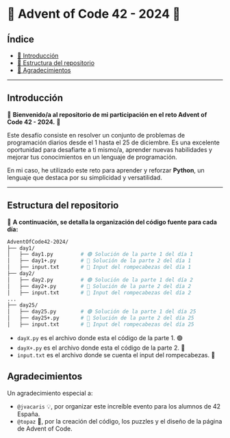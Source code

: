 # 🎄 Advent of Code 42 - 2024 🎄

## Índice

- [📖 Introducción](#introducción)
- [📂 Estructura del repositorio](#estructura-del-repositorio)
- [🙌 Agradecimientos](#agradecimientos)

---

## Introducción

🎄 **Bienvenido/a al repositorio de mi participación en el reto Advent of Code 42 - 2024.** 🎄  

Este desafío consiste en resolver un conjunto de problemas de programación diarios desde el 1 hasta el 25 de diciembre. Es una excelente oportunidad para desafiarte a ti mismo/a, aprender nuevas habilidades y mejorar tus conocimientos en un lenguaje de programación.

En mi caso, he utilizado este reto para aprender y reforzar **Python**, un lenguaje que destaca por su simplicidad y versatilidad.  

---

## Estructura del repositorio

📁 **A continuación, se detalla la organización del código fuente para cada día:**  

```bash
AdventOfCode42-2024/
├── day1/
│   ├── day1.py         # 🟢 Solución de la parte 1 del día 1
│   ├── day1+.py        # 🔵 Solución de la parte 2 del día 1
│   ├── input.txt       # 📄 Input del rompecabezas del día 1
├── day2/
│   ├── day2.py         # 🟢 Solución de la parte 1 del día 2
│   ├── day2+.py        # 🔵 Solución de la parte 2 del día 2
│   ├── input.txt       # 📄 Input del rompecabezas del día 2
...
├── day25/
│   ├── day25.py        # 🟢 Solución de la parte 1 del día 25
│   ├── day25+.py       # 🔵 Solución de la parte 2 del día 25
│   ├── input.txt       # 📄 Input del rompecabezas del día 25
```

- `dayX.py` es el archivo donde esta el código de la parte 1. 🟢
- `dayX+.py` es el archivo donde esta el código de la parte 2. 🔵
- `input.txt` es el archivo donde se cuenta el input del rompecabezas. 📄


## Agradecimientos

Un agradecimiento especial a:

- `@jvacaris` 💡, por organizar este increíble evento para los alumnos de 42 España.
- `@topaz` 🧩, por la creación del código, los puzzles y el diseño de la página de Advent of Code.


    
